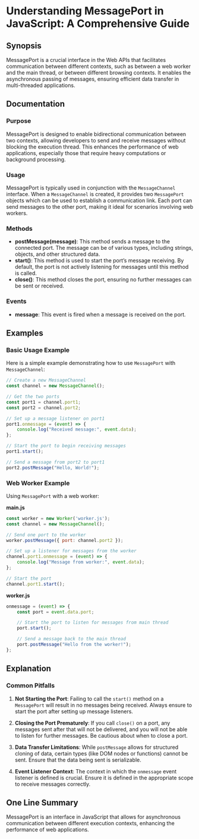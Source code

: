 <!--
Meta Description: # Understanding MessagePort in JavaScript: A Comprehensive Guide ## Synopsis MessagePort is a crucial interface in the Web APIs that facilitates commu...
Meta Keywords: port, worker, messages, message, start
-->

# Understanding MessagePort in JavaScript: A Comprehensive Guide

## Synopsis
MessagePort is a crucial interface in the Web APIs that facilitates communication between different contexts, such as between a web worker and the main thread, or between different browsing contexts. It enables the asynchronous passing of messages, ensuring efficient data transfer in multi-threaded applications.

## Documentation
### Purpose
MessagePort is designed to enable bidirectional communication between two contexts, allowing developers to send and receive messages without blocking the execution thread. This enhances the performance of web applications, especially those that require heavy computations or background processing.

### Usage
MessagePort is typically used in conjunction with the `MessageChannel` interface. When a `MessageChannel` is created, it provides two `MessagePort` objects which can be used to establish a communication link. Each port can send messages to the other port, making it ideal for scenarios involving web workers.

### Methods
- **postMessage(message)**: This method sends a message to the connected port. The message can be of various types, including strings, objects, and other structured data.
- **start()**: This method is used to start the port’s message receiving. By default, the port is not actively listening for messages until this method is called.
- **close()**: This method closes the port, ensuring no further messages can be sent or received.

### Events
- **message**: This event is fired when a message is received on the port.
  
## Examples
### Basic Usage Example
Here is a simple example demonstrating how to use `MessagePort` with `MessageChannel`:

```javascript
// Create a new MessageChannel
const channel = new MessageChannel();

// Get the two ports
const port1 = channel.port1;
const port2 = channel.port2;

// Set up a message listener on port1
port1.onmessage = (event) => {
    console.log("Received message:", event.data);
};

// Start the port to begin receiving messages
port1.start();

// Send a message from port2 to port1
port2.postMessage("Hello, World!");
```

### Web Worker Example
Using `MessagePort` with a web worker:

**main.js**
```javascript
const worker = new Worker('worker.js');
const channel = new MessageChannel();

// Send one port to the worker
worker.postMessage({ port: channel.port2 });

// Set up a listener for messages from the worker
channel.port1.onmessage = (event) => {
    console.log("Message from worker:", event.data);
};

// Start the port
channel.port1.start();
```

**worker.js**
```javascript
onmessage = (event) => {
    const port = event.data.port;

    // Start the port to listen for messages from main thread
    port.start();

    // Send a message back to the main thread
    port.postMessage("Hello from the worker!");
};
```

## Explanation
### Common Pitfalls
1. **Not Starting the Port**: Failing to call the `start()` method on a `MessagePort` will result in no messages being received. Always ensure to start the port after setting up message listeners.
   
2. **Closing the Port Prematurely**: If you call `close()` on a port, any messages sent after that will not be delivered, and you will not be able to listen for further messages. Be cautious about when to close a port.

3. **Data Transfer Limitations**: While `postMessage` allows for structured cloning of data, certain types (like DOM nodes or functions) cannot be sent. Ensure that the data being sent is serializable.

4. **Event Listener Context**: The context in which the `onmessage` event listener is defined is crucial. Ensure it is defined in the appropriate scope to receive messages correctly.

## One Line Summary
MessagePort is an interface in JavaScript that allows for asynchronous communication between different execution contexts, enhancing the performance of web applications.